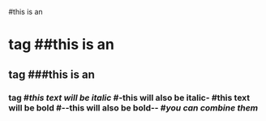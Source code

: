 #this is an <h1> tag
  ##this is an <h2> tag
  ###this is an <h3> tag
  #*this text will be italic*
  #-this will also be italic-
  #**this text will be bold**
  #--this will also be bold--
  #*you **can** combine them*
